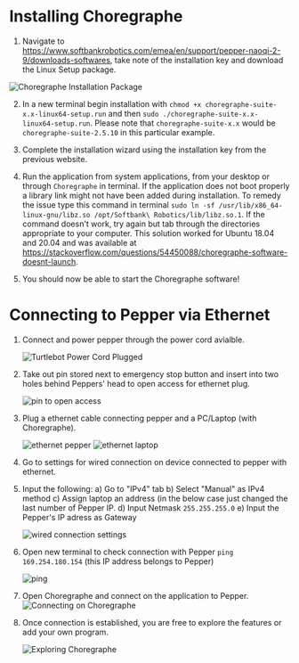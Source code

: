 # Installing Choregraphe

1) Navigate to https://www.softbankrobotics.com/emea/en/support/pepper-naoqi-2-9/downloads-softwares, take note of the installation key and download the Linux Setup package.  
  
![Choregraphe Installation Package](Images/ChoregrapheInstall.jpg)  
  
2) In a new terminal begin installation with `chmod +x choregraphe-suite-x.x-linux64-setup.run` and then `sudo ./choregraphe-suite-x.x-linux64-setup.run`. Please note that `choregraphe-suite-x.x` would be `choregraphe-suite-2.5.10` in this particular example.
  
3) Complete the installation wizard using the installation key from the previous website.  
  
4) Run the application from system applications, from your desktop or through `Choregraphe` in terminal. If the application does not boot properly a library link might not have been added during installation. To remedy the issue type this command in terminal `sudo ln -sf /usr/lib/x86_64-linux-gnu/libz.so /opt/Softbank\ Robotics/lib/libz.so.1`. If the command doesn't work, try again but tab through the directories appropriate to your computer. This solution worked for Ubuntu 18.04 and 20.04 and was available at https://stackoverflow.com/questions/54450088/choregraphe-software-doesnt-launch.
  
  
5) You should now be able to start the Choregraphe software!  
  
# Connecting to Pepper via Ethernet
1) Connect and power pepper through the power cord avialble.

   ![Turtlebot Power Cord Plugged](Images/p3.jpg)
   
2) Take out pin stored next to emergency stop button and insert into two holes behind Peppers' head to open access for ethernet plug.
   
   ![pin to open access](Images/p4.jpg)
  
3) Plug a ethernet cable connecting pepper and a PC/Laptop (with Choregraphe).

   ![ethernet pepper](Images/p1.jpg)
   ![ethernet laptop](Images/p2.jpg)
   
4) Go to settings for wired connection on device connected to pepper with ethernet.

5) Input the following:
   a) Go to "IPv4" tab
   b) Select "Manual" as IPv4 method
   c) Assign laptop an address (in the below case just changed the last number of Pepper IP.
   d) Input Netmask `255.255.255.0`
   e) Input the Pepper's IP adress as Gateway
   
   ![wired connection settings](Images/pp3.png)
   
6) Open new terminal to check connection with Pepper `ping 169.254.180.154` (this IP address belongs to Pepper)
   
   ![ping](Images/pp1.png)

7) Open Choregraphe and connect on the application to Pepper.
  ![Connecting on Choregraphe](Images/pp5.png)

8) Once connection is established, you are free to explore the features or add your own program.
   
   ![Exploring Choregraphe](Images/pp2.png)
